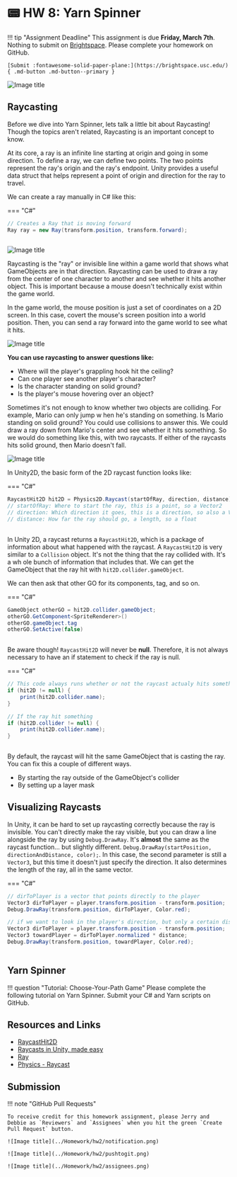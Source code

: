 # 📟 HW 8: Yarn Spinner

!!! tip "Assignment Deadline"
    This assignment is due **Friday, March 7th**. Nothing to submit on [Brightspace](https://brightspace.usc.edu/). Please complete your homework on GitHub.

    [Submit :fontawesome-solid-paper-plane:](https://brightspace.usc.edu/){ .md-button .md-button--primary }

![Image title](../Homework/hw8/raycastingheader.png)

## Raycasting

Before we dive into Yarn Spinner, lets talk a little bit about Raycasting! Though the topics aren't related, Raycasting is an important concept to know.

At its core, a ray is an infinite line starting at origin and going in some direction. To define a ray, we can define two points. The two points represent the ray's origin and the ray's endpoint. Unity provides a useful data struct that helps represent a point of origin and direction for the ray to travel. 

We can create a ray manually in C# like this:

=== "C#"

``` c# title="Raycasting.cs" linenums="1"
// Creates a Ray that is moving forward
Ray ray = new Ray(transform.position, transform.forward);
    
```

![Image title](../Homework/hw8/ray.png)

Raycasting is the "ray" or invisible line within a game world that shows what GameObjects are in that direction. Raycasting can be used to draw a ray from the center of one character to another and see whether it hits another object. This is important because a mouse doesn't technically exist within the game world. 

In the game world, the mouse position is just a set of coordinates on a 2D screen. In this case, covert the mouse's screen position into a world position. Then, you can send a ray forward into the game world to see what it hits. 

![Image title](../Homework/hw8/mouseConvert.png)

**You can use raycasting to answer questions like:**

* Where will the player's grappling hook hit the ceiling?
* Can one player see another player's character?
* Is the character standing on solid ground?
* Is the player's mouse hovering over an object? 

Sometimes it's not enough to know whether two objects are colliding. For example, Mario can only jump w hen he's standing on something. Is Mario standing on solid ground? You could use collisions to answer this. We could draw a ray down from Mario's center and see whether it hits something. So we would do something like this, with two raycasts. If either of the raycasts hits solid ground, then Mario doesn't fall. 

![Image title](../Homework/hw8/raycasting1.png)

In Unity2D, the basic form of the 2D raycast function looks like:

=== "C#"

``` c# title="Raycasting.cs" linenums="1"
RaycastHit2D hit2D = Physics2D.Raycast(startOfRay, direction, distance);
// startOfRay: Where to start the ray, this is a point, so a Vector2
// direction: Which direction it goes, this is a direction, so also a Vector2
// distance: How far the ray should go, a length, so a float
    
```

In Unity 2D, a raycast returns a `RaycastHit2D`, which is a package of information about what happened with the raycast. A `RaycastHit2D` is very similar to a `Collision` object. It's not the thing that the ray collided with. It's a wh ole bunch of information that includes that. We can get the GameObject that the ray hit with `hit2D.collider.gameObject`.

We can then ask that other GO for its components, tag, and so on. 

=== "C#"

``` c# title="Raycasting.cs" linenums="1"
GameObject otherGO = hit2D.collider.gameObject;
otherGO.GetComponent<SpriteRenderer>()
otherGO.gameObject.tag
otherGO.SetActive(false)
    
```
Be aware though! `RaycastHit2D` will never be **null**. Therefore, it is not always necessary to have an if statement to check if the ray is null. 

=== "C#"

``` c# title="Raycasting.cs" linenums="1"
// This code always runs whether or not the raycast actualy hits something
if (hit2D != null) {
    print(hit2D.collider.name);
}

// If the ray hit something
if (hit2D.collider != null) {
    print(hit2D.collider.name);
}
    
```

By default, the raycast will hit the same GameObject that is casting the ray. You can fix this a couple of different ways.

* By starting the ray outside of the GameObject's collider
* By setting up a layer mask

## Visualizing Raycasts
In Unity, it can be hard to set up raycasting correctly because the ray is invisible. You can't directly make the ray visible, but you can draw a line alongside the ray by using `Debug.DrawRay`. It's **almost** the same as the raycast function... but slightly different. `Debug.DrawRay(startPosition, directionAndDistance, color);`. In this case, the second parameter is still a `Vector3`, but this time it doesn't just specify the direction. It also determines the length of the ray, all in the same vector.

=== "C#"

``` c# title="VisualizingRaycasting.cs" linenums="1"
// dirToPlayer is a vector that points directly to the player
Vector3 dirToPlayer = player.transform.position - transform.position;
Debug.DrawRay(transform.position, dirToPlayer, Color.red);

// if we want to look in the player's direction, but only a certain distance, we normalize the vector
Vector3 dirToPlayer = player.transform.position - transform.position;
Vector3 towardPlayer = dirToPlayer.normalized * distance;
Debug.DrawRay(transform.position, towardPlayer, Color.red);
    
```

## Yarn Spinner
!!! question "Tutorial: Choose-Your-Path Game"
    Please complete the following tutorial on Yarn Spinner. Submit your C# and Yarn scripts on GitHub. 

## Resources and Links
* [RaycastHit2D](https://docs.unity3d.com/ScriptReference/RaycastHit2D.html)
* [Raycasts in Unity, made easy](https://gamedevbeginner.com/raycasts-in-unity-made-easy/)
* [Ray](https://docs.unity3d.com/ScriptReference/Ray.html)
* [Physics - Raycast](https://docs.unity3d.com/ScriptReference/Physics.Raycast.html)


## Submission

!!! note "GitHub Pull Requests"

    To receive credit for this homework assignment, please Jerry and Debbie as `Reviewers` and `Assignees` when you hit the green `Create Pull Request` button.

    ![Image title](../Homework/hw2/notification.png)

    ![Image title](../Homework/hw2/pushtogit.png)

    ![Image title](../Homework/hw2/assignees.png)